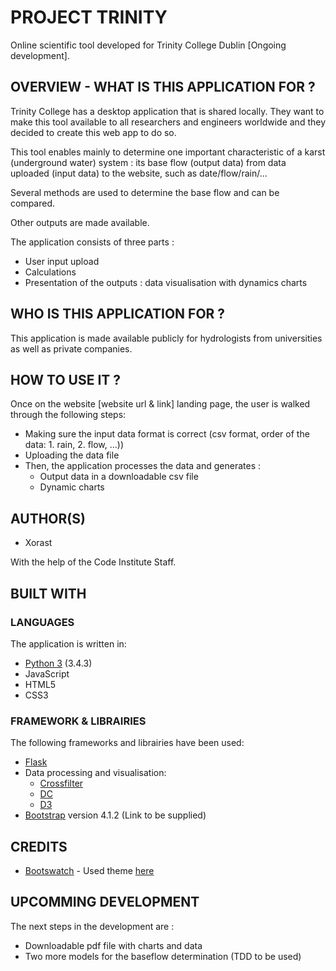 # PROJECT TRINITY

Online scientific tool developed for Trinity College Dublin [Ongoing development].

## OVERVIEW - WHAT IS THIS APPLICATION FOR ?

Trinity College has a desktop application that is shared locally. They want to make this tool available to all researchers and engineers worldwide and they decided to create this web app to do so.

This tool enables mainly to determine one important characteristic of a karst (underground water) system : its base flow (output data) from data uploaded (input data) to the website, such as date/flow/rain/...

Several methods are used to determine the base flow and can be compared. 

Other outputs are made available.

The application consists of three parts :
* User input upload
* Calculations
* Presentation of the outputs : data visualisation with dynamics charts
   
## WHO IS THIS APPLICATION FOR ?

This application is made available publicly for hydrologists from universities as well as private companies.

## HOW TO USE IT ?

Once on the website [website url & link] landing page, the user is walked through the following steps:

* Making sure the input data format is correct (csv format, order of the data: 1. rain, 2. flow, ...))
* Uploading the data file
* Then, the application processes the data and generates :
  * Output data in a downloadable csv file
  * Dynamic charts
    
## AUTHOR(S)

   * Xorast
   
With the help of the Code Institute Staff.

## BUILT WITH
### LANGUAGES
The application is written in:
* [Python 3]() (3.4.3)
* JavaScript
* HTML5 
* CSS3

### FRAMEWORK & LIBRAIRIES
The following frameworks and librairies have been used:
* [Flask](http://flask.pocoo.org/)
* Data processing and visualisation:
    * [Crossfilter](http://square.github.io/crossfilter/)
    * [DC](https://dc-js.github.io/dc.js/)
    * [D3](https://d3js.org/)
* [Bootstrap](http://getbootstrap.com/) version 4.1.2 (Link to be supplied)

## CREDITS
* [Bootswatch](https://bootswatch.com/) - Used theme [here](https://bootswatch.com/cyborg/)

## UPCOMMING DEVELOPMENT
The next steps in the development are :

* Downloadable pdf file with charts and data
* Two more models for the baseflow determination (TDD to be used)